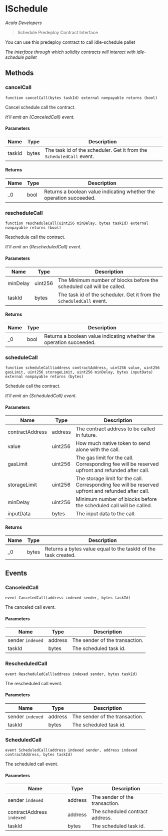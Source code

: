 # ISchedule

*Acala Developers*

> Schedule Predeploy Contract Interface

You can use this predeploy contract to call idle-schedule pallet

*The interface through which solidity contracts will interact with idle-schedule pallet*

## Methods

### cancelCall

```solidity
function cancelCall(bytes taskId) external nonpayable returns (bool)
```

Cancel schedule call the contract.

*It&#39;ll emit an {CanceledCall} event.*

#### Parameters

| Name | Type | Description |
|---|---|---|
| taskId | bytes | The task id of the scheduler. Get it from the `ScheduledCall` event. |

#### Returns

| Name | Type | Description |
|---|---|---|
| _0 | bool | Returns a boolean value indicating whether the operation succeeded. |

### rescheduleCall

```solidity
function rescheduleCall(uint256 minDelay, bytes taskId) external nonpayable returns (bool)
```

Reschedule call the contract.

*It&#39;ll emit an {RescheduledCall} event.*

#### Parameters

| Name | Type | Description |
|---|---|---|
| minDelay | uint256 | The Minimum number of blocks before the scheduled call will be called. |
| taskId | bytes | The task id of the scheduler. Get it from the `ScheduledCall` event. |

#### Returns

| Name | Type | Description |
|---|---|---|
| _0 | bool | Returns a boolean value indicating whether the operation succeeded. |

### scheduleCall

```solidity
function scheduleCall(address contractAddress, uint256 value, uint256 gasLimit, uint256 storageLimit, uint256 minDelay, bytes inputData) external nonpayable returns (bytes)
```

Schedule call the contract.

*It&#39;ll emit an {ScheduledCall} event.*

#### Parameters

| Name | Type | Description |
|---|---|---|
| contractAddress | address | The contract address to be called in future. |
| value | uint256 | How much native token to send alone with the call. |
| gasLimit | uint256 | The gas limit for the call. Corresponding fee will be reserved upfront and refunded after call. |
| storageLimit | uint256 | The storage limit for the call. Corresponding fee will be reserved upfront and refunded after call. |
| minDelay | uint256 | Minimum number of blocks before the scheduled call will be called. |
| inputData | bytes | The input data to the call. |

#### Returns

| Name | Type | Description |
|---|---|---|
| _0 | bytes | Returns a bytes value equal to the taskId of the task created. |



## Events

### CanceledCall

```solidity
event CanceledCall(address indexed sender, bytes taskId)
```

The canceled call event.



#### Parameters

| Name | Type | Description |
|---|---|---|
| sender `indexed` | address | The sender of the transaction. |
| taskId  | bytes | The scheduled task id. |

### RescheduledCall

```solidity
event RescheduledCall(address indexed sender, bytes taskId)
```

The rescheduled call event.



#### Parameters

| Name | Type | Description |
|---|---|---|
| sender `indexed` | address | The sender of the transaction. |
| taskId  | bytes | The scheduled task id. |

### ScheduledCall

```solidity
event ScheduledCall(address indexed sender, address indexed contractAddress, bytes taskId)
```

The scheduled call event.



#### Parameters

| Name | Type | Description |
|---|---|---|
| sender `indexed` | address | The sender of the transaction. |
| contractAddress `indexed` | address | The scheduled contract address. |
| taskId  | bytes | The scheduled task id. |



